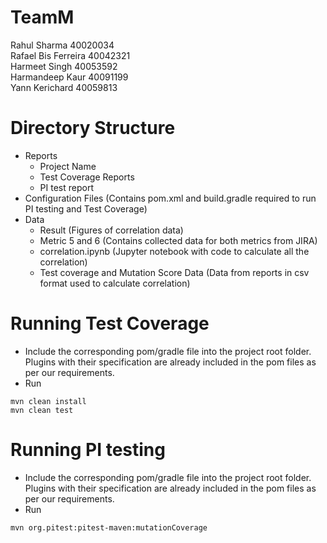 # TeamM
Rahul Sharma 40020034  
Rafael Bis Ferreira 40042321  
Harmeet Singh 40053592  
Harmandeep Kaur 40091199  
Yann Kerichard 40059813  

# Directory Structure
- Reports
    - Project Name
    - Test Coverage Reports
    - PI test report
- Configuration Files (Contains pom.xml and build.gradle required to run PI testing and Test Coverage)
- Data
    - Result (Figures of correlation data)
    - Metric 5 and 6 (Contains collected data for both metrics from JIRA)
    - correlation.ipynb (Jupyter notebook with code to calculate all the correlation)
    - Test coverage and Mutation Score Data (Data from reports in csv format used to calculate correlation)

# Running Test Coverage
- Include the corresponding pom/gradle file into the project root folder. Plugins with their specification are already included in the pom files as per our requirements.
- Run
```
mvn clean install
mvn clean test
```

# Running PI testing
- Include the corresponding pom/gradle file into the project root folder. Plugins with their specification are already included in the pom files as per our requirements.
- Run
```
mvn org.pitest:pitest-maven:mutationCoverage

```
